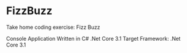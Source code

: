 # FizzBuzz
Take home coding exercise: Fizz Buzz

Console Application
Written in C# .Net Core 3.1
Target Framework: .Net Core 3.1